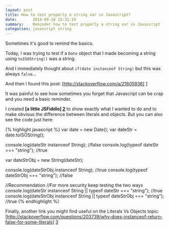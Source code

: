 ```yaml
---
layout: post
title: How to test properly a string var in Javascript?
date:       2014-09-10 15:31:19
summary:    Reminder how to test properly a string var in Javascript
categories: javascript string
---
```


Sometimes it's good to remind the basics.

Today, I was trying to test if a `Date` object that I made becoming a string using `toISOString()` was a string.

And I immediately thought about `if(date instanceof String)` but this was always `false`...

And then I found this post: [http://stackoverflow.com/a/21605936] [1]

It was painful to see how sometimes you forget that Javascript can be crap and you need a basic reminder.

I created **[a little JSFiddle] [2]** to show exactly what I wanted to do and to make obvious the difference between literals and objects.
But you can also see the code just here:

{% highlight javascript %}
var date = new Date();
var dateStr = date.toISOString();

console.log(dateStr instanceof String); //false
console.log(typeof dateStr === "string"); //true

var dateStrObj = new String(dateStr);

console.log(dateStrObj instanceof String); //true
console.log(typeof dateStrObj === "string"); //false

//Recommendation
//For more security keep testing the two ways
console.log(dateStr instanceof String || typeof dateStr === "string"); //true
console.log(dateStrObj instanceof String || typeof dateStrObj === "string"); //true
{% endhighlight %}

Finally, another link you might find useful on the Literals Vs Objects topic: [http://stackoverflow.com/questions/203739/why-does-instanceof-return-false-for-some-literals] [3]

  [1]: http://stackoverflow.com/a/21605936
  [2]: http://jsfiddle.net/vatweb/Lcw7fz88/
  [3]: http://stackoverflow.com/questions/203739/why-does-instanceof-return-false-for-some-literals

